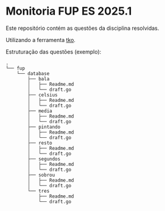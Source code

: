# Monitoria FUP ES 2025.1

Este repositório contém as questões da disciplina resolvidas.

Utilizando a ferramenta [tko](https://github.com/senapk/tko/).

Estruturação das questões (exemplo):
```
.
└── fup
    └── database
        ├── bala
        │   ├── Readme.md
        │   └── draft.go
        ├── celsius
        │   ├── Readme.md
        │   └── draft.go
        ├── media
        │   ├── Readme.md
        │   └── draft.go
        ├── pintando
        │   ├── Readme.md
        │   └── draft.go
        ├── resto
        │   ├── Readme.md
        │   └── draft.go
        ├── segundos
        │   ├── Readme.md
        │   └── draft.go
        ├── sobrou
        │   ├── Readme.md
        │   └── draft.go
        └── tres
            ├── Readme.md
            └── draft.go
```
